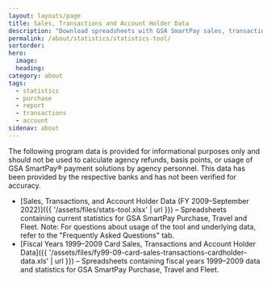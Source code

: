 ```yaml
---
layout: layouts/page
title: Sales, Transactions and Account Holder Data
description: "Download spreadsheets with GSA SmartPay sales, transaction, and account-holder data."
permalink: /about/statistics/statistics-tool/
sortorder:
hero:
  image: 
  heading: 
category: about
tags:
  - statistics
  - purchase
  - report
  - transactions
  - account
sidenav: about
---
```


The following program data is provided for informational purposes only and should not be used to calculate agency refunds, basis points, or usage of GSA SmartPay® payment solutions by agency personnel. This data has been provided by the respective banks and has not been verified for accuracy.

- [Sales, Transactions, and Account Holder Data (FY 2009–September 2022)]({{ '/assets/files/stats-tool.xlsx' | url }}) – Spreadsheets containing current statistics for GSA SmartPay Purchase, Travel and Fleet.  Note: For questions about usage of the tool and underlying data, refer to the "Frequently Asked Questions" tab.
- [Fiscal Years 1999–2009 Card Sales, Transactions and Account Holder Data]({{ '/assets/files/fy99-09-card-sales-transactions-cardholder-data.xls' | url }}) – Spreadsheets containing fiscal years 1999–2009 data and statistics for GSA SmartPay Purchase, Travel and Fleet.
